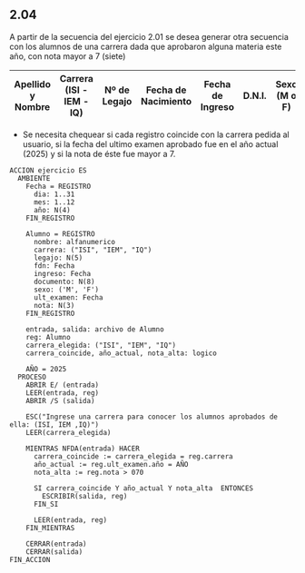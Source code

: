## 2.04
A partir de la secuencia del ejercicio 2.01 se desea generar otra secuencia con los alumnos de una carrera dada
que aprobaron alguna materia este año, con nota mayor a 7 (siete)

| Apellido y Nombre | Carrera (ISI - IEM - IQ) | Nº de Legajo | Fecha de Nacimiento | Fecha de Ingreso | D.N.I. | Sexo (M o F) | Fecha de último examen aprobado | Nota |
|-------------------|---------------------------|--------------|---------------------|------------------|--------|-------------|---------------------------------| -----|

- Se necesita chequear si cada registro coincide con la carrera pedida al usuario, si la fecha del ultimo examen
aprobado fue en el año actual (2025) y si la nota de éste fue mayor a 7.

```
ACCION ejercicio ES
  AMBIENTE
    Fecha = REGISTRO
      dia: 1..31
      mes: 1..12
      año: N(4)
    FIN_REGISTRO

    Alumno = REGISTRO
      nombre: alfanumerico
      carrera: ("ISI", "IEM", "IQ")
      legajo: N(5)
      fdn: Fecha
      ingreso: Fecha
      documento: N(8)
      sexo: ('M', 'F')
      ult_examen: Fecha
      nota: N(3)
    FIN_REGISTRO

    entrada, salida: archivo de Alumno
    reg: Alumno
    carrera_elegida: ("ISI", "IEM", "IQ")
    carrera_coincide, año_actual, nota_alta: logico

    AÑO = 2025
  PROCESO
    ABRIR E/ (entrada)
    LEER(entrada, reg)
    ABRIR /S (salida)

    ESC("Ingrese una carrera para conocer los alumnos aprobados de ella: (ISI, IEM ,IQ)")
    LEER(carrera_elegida)

    MIENTRAS NFDA(entrada) HACER
      carrera_coincide := carrera_elegida = reg.carrera
      año_actual := reg.ult_examen.año = AÑO
      nota_alta := reg.nota > 070

      SI carrera_coincide Y año_actual Y nota_alta  ENTONCES
        ESCRIBIR(salida, reg)
      FIN_SI

      LEER(entrada, reg)
    FIN_MIENTRAS

    CERRAR(entrada)
    CERRAR(salida)
FIN_ACCION
```
